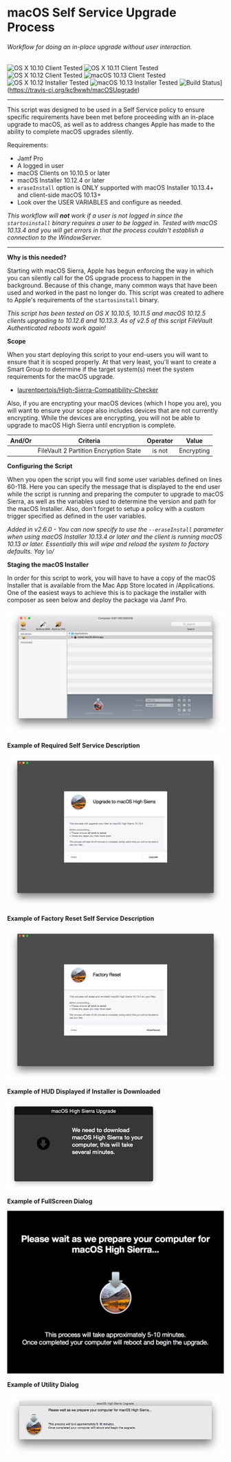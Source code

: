 # macOS Self Service Upgrade Process
###### Workflow for doing an in-place upgrade without user interaction.

![OS X 10.10 Client Tested](https://img.shields.io/badge/OS%20X%2010.10-OK-brightgreen.svg)
![OS X 10.11 Client Tested](https://img.shields.io/badge/OS%20X%2010.11-OK-brightgreen.svg)
![OS X 10.12 Client Tested](https://img.shields.io/badge/OS%20X%2010.12-OK-brightgreen.svg)
![macOS 10.13 Client Tested](https://img.shields.io/badge/macOS%2010.13-OK-brightgreen.svg)
![OS X 10.12 Installer Tested](https://img.shields.io/badge/Sierra%20Installer-10.12.4%2B-yellow.svg)
![macOS 10.13 Installer Tested](https://img.shields.io/badge/High%20Sierra%20Installer-OK-brightgreen.svg)
![Build Status](https://travis-ci.org/kc9wwh/macOSUpgrade.svg?branch=master)](https://travis-ci.org/kc9wwh/macOSUpgrade)
___
This script was designed to be used in a Self Service policy to ensure specific requirements have been met before proceeding with an in-place upgrade to macOS, as well as to address changes Apple has made to the ability to complete macOS upgrades silently.

Requirements:
* Jamf Pro
* A logged in user
* macOS Clients on 10.10.5 or later
* macOS Installer 10.12.4 or later
* `eraseInstall` option is ONLY supported with macOS Installer 10.13.4+ and client-side macOS 10.13+
* Look over the USER VARIABLES and configure as needed.

*This workflow will **not** work if a user is not logged in since the `startosinstall` binary requires a user to be logged in. Tested with macOS 10.13.4 and you will get errors in that the process couldn't establish a connection to the WindowServer.*

___

**Why is this needed?**

Starting with macOS Sierra, Apple has begun enforcing the way in which you can silently call for the OS upgrade process to happen in the background. Because of this change, many common ways that have been used and worked in the past no longer do. This script was created to adhere to Apple's requirements of the `startosinstall` binary.

*This script has been tested on OS X 10.10.5, 10.11.5 and macOS 10.12.5 clients upgrading to 10.12.6 and 10.13.3. As of v2.5 of this script FileVault Authenticated reboots work again!*

**Scope**

When you start deploying this script to your end-users you will want to ensure that it is scoped properly. At that very least, you'll want to create a Smart Group to determine if the target system(s) meet the system requirements for the macOS upgrade.

* [laurentpertois/High-Sierra-Compatibility-Checker](https://github.com/laurentpertois/High-Sierra-Compatibility-Checker)

Also, if you are encrypting your macOS devices (which I hope you are), you will want to ensure your scope also includes devices that are not currently encrypting. While the devices are encrypting, you will not be able to upgrade to macOS High Sierra until encryption is complete.

| And/Or | Criteria | Operator | Value |
| :---: | :---: | :---: | :---: |
|   | FileVault 2 Partition Encryption State | is not | Encrypting |

**Configuring the Script**

When you open the script you will find some user variables defined on lines 60-118. Here you can specify the message that is displayed to the end user while the script is running and preparing the computer to upgrade to macOS Sierra, as well as the variables used to determine the version and path for the macOS Installer. Also, don't forget to setup a policy with a custom trigger specified as defined in the user variables.

*Added in v2.6.0 - You can now specify to use the `--eraseInstall` parameter when using macOS Installer 10.13.4 or later and the client is running macOS 10.13 or later. Essentially this will wipe and reload the system to factory defaults. Yay \o/*


**Staging the macOS Installer**

In order for this script to work, you will have to have a copy of the macOS Installer that is available from the Mac App Store located in /Applications. One of the easiest ways to achieve this is to package the installer with composer as seen below and deploy the package via Jamf Pro.

![alt text](/imgs/composer.png)


**Example of Required Self Service Description**

![alt text](/imgs/selfservice.png)


**Example of Factory Reset Self Service Description**

![alt text](/imgs/factoryReset.png)


**Example of HUD Displayed if Installer is Downloaded**

![alt text](/imgs/downloadHUD.png)


**Example of FullScreen Dialog**

![alt text](/imgs/fullScreen.png)


**Example of Utility Dialog**

![alt text](/imgs/utility.png)
